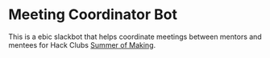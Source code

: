 # Meeting Coordinator Bot

This is a ebic slackbot that helps coordinate meetings between mentors and mentees for Hack Clubs [Summer of Making](https://summer.hackclub.com).
